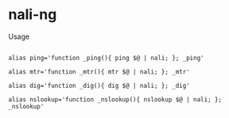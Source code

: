 # nali-ng

Usage

``` 

```



``` shell
alias ping='function _ping(){ ping $@ | nali; }; _ping'

alias mtr='function _mtr(){ mtr $@ | nali; }; _mtr'

alias dig='function _dig(){ dig $@ | nali; }; _dig'

alias nslookup='function _nslookup(){ nslookup $@ | nali; }; _nslookup'

```

